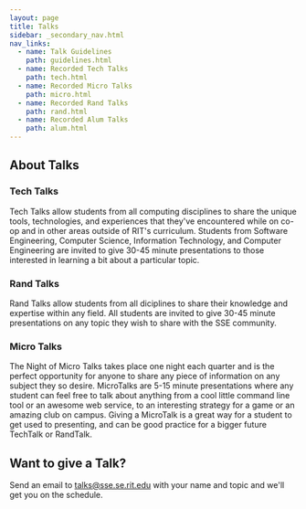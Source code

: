 ```yaml
---
layout: page
title: Talks
sidebar: _secondary_nav.html
nav_links:
  - name: Talk Guidelines
    path: guidelines.html
  - name: Recorded Tech Talks
    path: tech.html
  - name: Recorded Micro Talks
    path: micro.html
  - name: Recorded Rand Talks
    path: rand.html
  - name: Recorded Alum Talks
    path: alum.html
---
```


## About Talks

### Tech Talks
Tech Talks allow students from all computing disciplines to share the unique tools, technologies, and experiences that they've encountered while on co-op and in other areas outside of RIT's curriculum. Students from Software Engineering, Computer Science, Information Technology, and Computer Engineering are invited to give 30-45 minute presentations to those interested in learning a bit about a particular topic.

### Rand Talks
Rand Talks allow students from all diciplines to share their knowledge and expertise within any field. All students are invited to give 30-45 minute presentations on any topic they wish to share with the SSE community.

### Micro Talks
The Night of Micro Talks takes place one night each quarter and is the perfect opportunity for anyone to share any piece of information on any subject they so desire. MicroTalks are 5-15 minute presentations where any student can feel free to talk about anything from a cool little command line tool or an awesome web service, to an interesting strategy for a game or an amazing club on campus. Giving a MicroTalk is a great way for a student to get used to presenting, and can be good practice for a bigger future TechTalk or RandTalk.


## Want to give a Talk?

Send an email to <talks@sse.se.rit.edu> with your name and topic and we'll get you on the schedule.